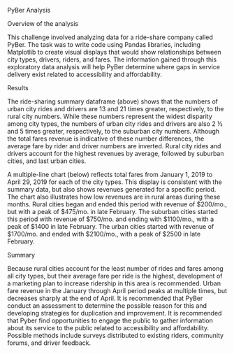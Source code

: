 PyBer Analysis

Overview of the analysis

This challenge involved analyzing data for a ride-share company called PyBer.  The task was to write code using Pandas libraries, including Matplotlib to create visual displays that would show relationships between city types, drivers, riders, and fares.  The information gained through this exploratory data analysis will help PyBer determine where gaps in service delivery exist related to accessibility and affordability. 

Results

 
The ride-sharing summary dataframe (above) shows that the numbers of urban city rides and drivers are 13 and 21 times greater, respectively, to the rural city numbers.  While these numbers represent the widest disparity among city types, the numbers of urban city rides and drivers are also 2 ½ and 5 times greater, respectively, to the suburban city numbers.   Although the total fares revenue is indicative of these number differences, the average fare by rider and driver numbers are inverted.  Rural city rides and drivers account for the highest revenues by average, followed by suburban cities, and last urban cities.  

A multiple-line chart (below) reflects total fares from January 1, 2019 to April 29, 2019 for each of the city types. This display is consistent with the summary data, but also shows revenues generated for a specific period.  The chart also illustrates how low revenues are in rural areas during these months.  Rural cities began and ended this period with revenue of $200/mo., but with a peak of $475/mo. in late February.  The suburban cities started this period with revenue of $750/mo. and ending with $1100/mo., with a peak of $1400 in late February.  The urban cities started with revenue of $1700/mo. and ended with $2100/mo., with a peak of $2500 in late February.  

 


Summary

Because rural cities account for the least number of rides and fares among all city types, but their average fare per ride is the highest, development of a marketing plan to increase ridership in this area is recommended.
Urban fare revenue in the January through April period peaks at multiple times, but decreases sharply at the end of April.  It is recommended that PyBer conduct an assessment to determine the possible reason for this and developing strategies for duplication and improvement.
It is recommended that Pyber find opportunities to engage the public to gather information about its service to the public related to accessibility and affordability.  Possible methods include surveys distributed to existing riders, community forums, and driver feedback.

